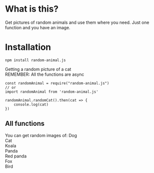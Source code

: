 # What is this?

Get pictures of random animals and use them where you need. Just one function and you have an image.

# Installation

`npm install random-animal.js`

Getting a random picture of a cat  
REMEMBER: All the functions are async

```
const randomAnimal = require("random-animal.js")
// or
import randomAnimal from 'random-animal.js'

randomAnimal.randomCat().then(cat => {
    console.log(cat)
})

```

## All functions

You can get random images of:
Dog  
Cat  
Koala  
Panda  
Red panda  
Fox  
Bird  